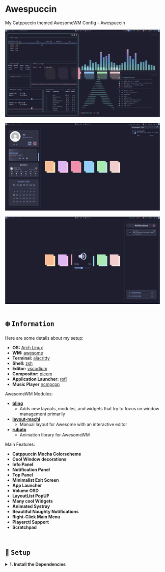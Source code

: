 # Awespuccin
My Catppuccin themed AwesomeWM Config - Awespuccin

<!-- rice preview -->

<div align="center">
   <a href="#--------">
      <img src="assets/rice.png" alt="Rice Preview">
   </a>
</div>

<br>

<div align="center">
   <a href="#--------">
      <img src="assets/infoscreenshot.png" alt="Rice Preview">
   </a>
</div>

<br>

<div align="center">
   <a href="#--------">
      <img src="assets/notifvolume.png" alt="Rice Preview">
   </a>
</div>

<br>


<!-- information -->

## :snowflake: <samp>Information</samp>

Here are some details about my setup:

- **OS:** [Arch Linux](https://archlinux.org)
- **WM:** [awesome](https://github.com/awesomeWM/awesome)
- **Terminal:** [alacritty](https://alacritty.org/)
- **Shell:** [zsh](https://www.zsh.org/)
- **Editor:** [vscodium](https://github.com/VSCodium/vscodium)
- **Compositor:** [picom](https://github.com/yshui/picom)
- **Application Launcher:** [rofi](https://github.com/davatorium/rofi)
- **Music Player** [ncmpcpp](https://github.com/ncmpcpp/ncmpcpp)

AwesomeWM Modules:

- **[bling](https://github.com/blingcorp/bling)**
  - Adds new layouts, modules, and widgets that try to focus on window management primarily
- **[layout-machi](https://github.com/xinhaoyuan/layout-machi)**
  - Manual layout for Awesome with an interactive editor
- **[rubato](https://github.com/andOrlando/rubato)**
  - Animation library for AwesomeWM

Main Features:

- **Catppuccin Mocha Colorscheme**
- **Cool Window decorations**
- **Info Panel**
- **Notification Panel**
- **Top Panel**
- **Minimalist Exit Screen**
- **App Launcher**
- **Volume OSD**
- **LayoutList PopUP**
- **Many cool Widgets**
- **Animated Systray**
- **Beautiful Naughty Notifications**
- **Right-Click Main Menu**
- **Playerctl Support**
- **Scratchpad**

<br>

<!-- Setup -->

## :wrench: <samp>Setup</samp>

<details close>
<summary><b>1. Install the Dependencies</b></summary>
<br>
:warning: **This setup instructions only provided for Arch Linux (and other Arch-based distributions)**

Assuming your _AUR Helper_ is [yay](https://github.com/Jguer/yay).

> First of all you should install the [git version of AwesomeWM](https://github.com/awesomeWM/awesome/).
```sh
yay -S awesome-git
```

> Install necessary dependencies
```sh
yay -Syu picom-git alacritty mpc playerctl ncmpcpp mpd xdg-utils \
pipewire pipewire-pulse pipewire-alsa alsa-utils feh rofi maim \
xclip jq pamixer colord mpDris2 imagemagick inotify-tools --needed
```

> Enable Services
```sh
systemctl --user enable mpd.service
systemctl --user start mpd.service
systemctl --user enable mpDris2.service
systemctl --user start mpDris2.service
```

> Optional
```sh
yay -Syu thunar ranger vim zsh firefox pavucontrol gotop
```

> Font/Theming
```sh
yay -S nerd-fonts-fira-code catppuccin-gtk-theme-mocha tela-circle-icon-theme-git
</details>

<!-- License -->

## :scroll: <samp>License</samp>

Awespuccin is under <a href="https://github.com/V2BlockBuster2K/Awespuccin/blob/main/LICENSE">GNU GPL-3.0 License.
</a>

<!-- Author -->

## :bust_in_silhouette: <samp>Author</samp>

Awespuccin is created by <a href="https://github.com/V2BlockBuster2K">V2BlockBuster2K</a>.

<!-- Todo -->
  
## :white_check_mark: <samp>Todo</samp>
- [ ] Rework Buttons (Animations) (Playerctl) -> Hover Effects on Panels
- [ ] Add decoration for ncmpcpp
- [ ] Github widget (notfication-panel)
- [ ] Clickable calendar (info-panel)
- [ ] Rework main-menu

<!-- Credits -->
   
## :heart: <samp>Credits</samp>

- **[Rxyhn](https://github.com/rxyhn/dotfiles)**
- **[Kasper24](https://github.com/Kasper24)**
- **[rklyz](https://github.com/rklyz)**
- **[unixsea](https://github.com/unixsea)**


<br>

**<samp>And everyone on the [r/awesomewm subreddit](https://reddit.com/r/awesomewm) and [AwesomeWM Discord](https://discord.com/invite/BPat4F87dg) who helped me with this Rice!<samp/>** :fire:
